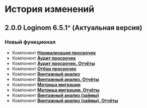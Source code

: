 # История изменений

## 2.0.0 Loginom 6.5.1^ (Актуальная версия)

### **Новый функционал**

* Компонент **[Нормализация просрочек](./docs/Loginom%20Vintages%20Kit.pdf)**
* Компонент **[Аудит просрочек](./docs/Loginom%20Vintages%20Kit.pdf)**
* Компонент **[Аудит просрочек. Отчёты](./docs/Loginom%20Vintages%20Kit.pdf)**
* Компонент **[Отбор просрочек](./docs/Loginom%20Vintages%20Kit.pdf)**
* Компонент **[Винтажный анализ](./docs/Loginom%20Vintages%20Kit.pdf)**
* Компонент **[Винтажный анализ. Отчёты](./docs/Loginom%20Vintages%20Kit.pdf)**
* Компонент **[Матрица миграции](./docs/Loginom%20Vintages%20Kit.pdf)**
* Компонент **[Матрица миграции. Отчёты](./docs/Loginom%20Vintages%20Kit.pdf)**
* Компонент **[Винтажный анализ (займы)](./docs/Loginom%20Vintages%20Kit.pdf)**
* Компонент **[Винтажный анализ (займы). Отчёты](./docs/Loginom%20Vintages%20Kit.pdf)**